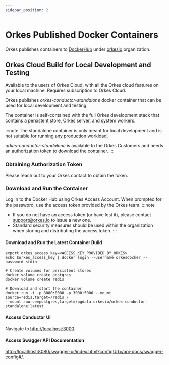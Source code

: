 ```yaml
---
sidebar_position: 2
---
```


# Orkes Published Docker Containers

Orkes publishes containers to [DockerHub](https://hub.docker.com/) under [orkesio](https://hub.docker.com/orgs/orkesio/repositories) organization.

## Orkes Cloud Build for Local Development and Testing

Available to the users of Orkes Cloud, with all the Orkes cloud features on your local machine. Requires subscription to Orkes Cloud.

Orkes publishes *orkes-conductor-standalone* docker container that can be used for local development and testing.

The container is self-contained with the full Orkes development stack that contains a persistent store, Orkes server, and system workers.

:::note
The standalone container is only meant for local development and is not suitable for running any production workload.

*orkes-conductor-standalone* is available to the Orkes Customers and needs an authorization token to download the container.
:::


### Obtaining Authorization Token​

Please reach out to your Orkes contact to obtain the token.

### Download and Run the Container​

Log in to the Docker Hub using Orkes Access Account. When prompted for the password, use the access token provided by the Orkes team.
:::note
* If you do not have an access token (or have lost it), please contact support@orkes.io to issue a new one.
* Standard security measures should be used within the organization when storing and distributing the access token.
:::

#### Download and Run the Latest Container Build​

```shell
export orkes_access_key=<ACCESS_KEY_PROVIDED_BY_ORKES>
echo $orkes_access_key | docker login --username orkesdocker --password-stdin

# Create volumes for persistent stores
docker volume create postgres
docker volume create redis

# Download and start the container
docker run -i -p 8080:8080 -p 3000:5000 --mount source=redis,target=/redis \
--mount source=postgres,target=/pgdata orkesio/orkes-conductor-standalone:latest
```

#### Access Conductor UI

Navigate to [http://localhost:3000](http://localhost:3000).

#### Access Swagger API Documentation

[http://localhost:8080/swagger-ui/index.html?configUrl=/api-docs/swagger-config#/](http://localhost:8080/swagger-ui/index.html?configUrl=/api-docs/swagger-config#/).
